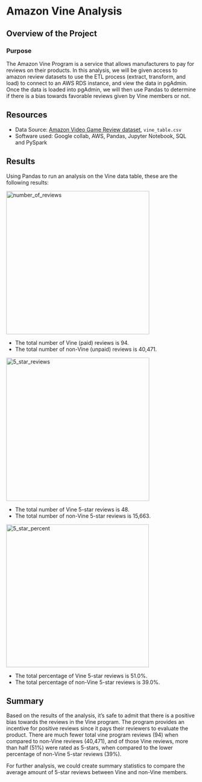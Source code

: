 # Amazon Vine Analysis

## Overview of the Project

### Purpose
The Amazon Vine Program is a service that allows manufacturers to pay for reviews on their products. In this analysis, we will be given access to amazon review datasets to use the ETL process (extract, transform, and load) to connect to an AWS RDS instance, and view the data in pgAdmin. Once the data is loaded into pgAdmin, we will then use Pandas to determine if there is a bias towards favorable reviews given by Vine members or not. 

## Resources
- Data Source: [Amazon Video Game Review dataset](https://s3.amazonaws.com/amazon-reviews-pds/tsv/amazon_reviews_us_Video_Games_v1_00.tsv.gz), `vine_table.csv`
- Software used: Google collab, AWS, Pandas, Jupyter Notebook, SQL and PySpark

## Results

Using Pandas to run an analysis on the Vine data table, these are the following results: 

<img width="379" alt="number_of_reviews" src="https://user-images.githubusercontent.com/108738297/217693468-c08c5d72-f02c-43d4-bb32-8f689c9d3b5a.png">

-	The total number of Vine (paid) reviews is 94.
-	The total number of non-Vine (unpaid) reviews is 40,471.

<img width="379" alt="5_star_reviews" src="https://user-images.githubusercontent.com/108738297/217693831-fca8af48-9555-4b9c-81f0-269e8d7542b8.png">

-	The total number of Vine 5-star reviews is 48.
-	The total number of non-Vine 5-star reviews is 15,663.

<img width="378" alt="5_star_percent" src="https://user-images.githubusercontent.com/108738297/217693952-4ff9553c-aabf-410c-849c-28bf5ca8ba0c.png">

-	The total percentage of Vine 5-star reviews is 51.0%.
-	The total percentage of non-Vine 5-star reviews is 39.0%.

## Summary

Based on the results of the analysis, it’s safe to admit that there is a positive bias towards the reviews in the Vine program. The program provides an incentive for positive reviews since it pays their reviewers to evaluate the product. There are much fewer total vine program reviews (94) when compared to non-Vine reviews (40,471), and of those Vine reviews, more than half (51%) were rated as 5-stars, when compared to the lower percentage of non-Vine 5-star reviews (39%).  

For further analysis, we could create summary statistics to compare the average amount of 5-star reviews between Vine and non-Vine members.  
